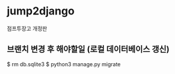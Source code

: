 # jump2django

점프투장고 개정판

## 브랜치 변경 후 해야할일 (로컬 데이터베이스 갱신)

$ rm db.sqlite3
$ python3 manage.py migrate
